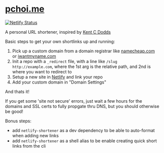 # [pchoi.me](https://pchoi.me)

[![Netlify Status](https://api.netlify.com/api/v1/badges/2ca40221-5ca7-4763-bc13-e18013c32bc0/deploy-status)](https://app.netlify.com/sites/pchoi-me/deploys)

A personal URL shortener, inspired by [Kent C Dodds](https://github.com/kentcdodds/netlify-shortener)

Basic steps to get your own shortlinks up and running:

1. Pick up a custom domain from a domain registrar like [namecheap.com](https://namecheap.com) or [iwantmyname.com](https://iwantmyname.com)
2. Init a repo with a `_redirect` file, with a line like `/slug   http://example.com`, where the 1st arg is the relative path, and 2nd is where you want to redirect to
3. Setup a new site in [Netlify](https://app.netlify.com/start) and link your repo
4. Add your custom domain in "Domain Settings"

And thats it!

If you get some 'site not secure' errors, just wait a few hours for the domains and SSL certs to fully propgate thru DNS, but you should otherwise be good!

Bonus steps:

- add `netlify-shortener` as a dev dependency to be able to auto-format when adding new links
- add `netlify-shortener` as a shell alias to be enable creating quick short links from the cli
